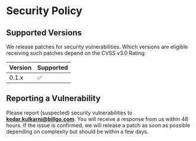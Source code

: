 # Security Policy

## Supported Versions

We release patches for security vulnerabilities. Which versions are eligible receiving such patches depend on the CVSS v3.0 Rating:

| Version | Supported          |
| ------- | ------------------ |
| 0.1.x   | :white_check_mark: |


## Reporting a Vulnerability

Please report (suspected) security vulnerabilities to **[kedar.kulkarni@billgo.com](mailto:kedar.kulkarni@billgo.com)**. You will receive a response from us within 48 hours. If the issue is confirmed, we will release a patch as soon as possible depending on complexity but should be within a few days.